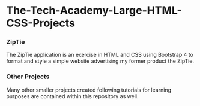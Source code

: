 # The-Tech-Academy-Large-HTML-CSS-Projects

### ZipTie
The ZipTie application is an exercise in HTML and CSS using Bootstrap 4 to format and style a simple website advertising my former product the ZipTie.

### Other Projects
Many other smaller projects created following tutorials for learning purposes are contained within this repository as well.

